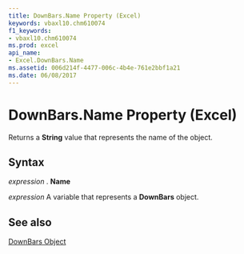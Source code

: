 ```yaml
---
title: DownBars.Name Property (Excel)
keywords: vbaxl10.chm610074
f1_keywords:
- vbaxl10.chm610074
ms.prod: excel
api_name:
- Excel.DownBars.Name
ms.assetid: 006d214f-4477-006c-4b4e-761e2bbf1a21
ms.date: 06/08/2017
---
```



# DownBars.Name Property (Excel)

Returns a  **String** value that represents the name of the object.


## Syntax

 _expression_ . **Name**

 _expression_ A variable that represents a **DownBars** object.


## See also


[DownBars Object](Excel.DownBars(objec).md)

